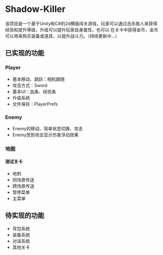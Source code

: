 # Shadow-Killer
该项目是一个基于Unity和C#的2d横版闯关游戏，玩家可以通过击杀敌人来获得经验和提升等级，升级可以提升玩家自身属性，也可以 在关卡中获得金币，金币可以用来购买装备或道具，以提升战斗力。（持续更新中...）
## 已实现的功能
### Player
 * 基本移动、跳跃：相机跟随
 * 攻击方式：Sword
 * 基本UI：血条、经验条
 * 升级系统
 * 文件保存：PlayerPrefs
### Enemy
 * Enemy的移动、简单状态切换、攻击
 * Enemy受到攻击显示伤害浮动效果
### 地图
#### 测试关卡
 * 地刺
 * 同场景传送
 * 跨场景传送
 * 暂停菜单
 * 主菜单
## 待实现的功能
 * 背包系统
 * 装备系统
 * 对话系统
 * 其他关卡
